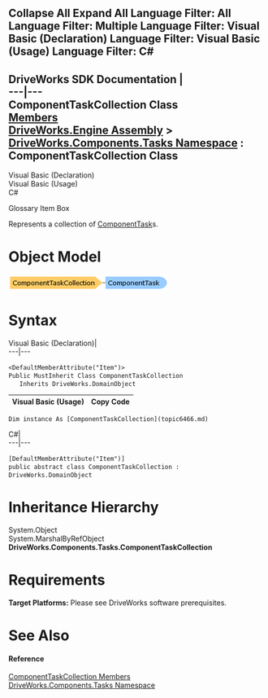 Collapse All Expand All Language Filter: All  Language Filter: Multiple  Language Filter: Visual Basic (Declaration) Language Filter: Visual Basic (Usage) Language Filter: C#  
---  
DriveWorks SDK Documentation  |   
---|---  
ComponentTaskCollection Class   
[Members](topic6467.md)   
[DriveWorks.Engine Assembly](topic2156.md) > [DriveWorks.Components.Tasks Namespace](topic6391.md) : ComponentTaskCollection Class  
---  
  
Visual Basic (Declaration)    
Visual Basic (Usage)    
C# 

Glossary Item Box

Represents a collection of [ComponentTask](topic6407.md)s. 

# Object Model

![](dotnetdiagramimages/image336.png)

# Syntax

Visual Basic (Declaration)|   
---|---  
      
    
    <DefaultMemberAttribute("Item")>
    Public MustInherit Class ComponentTaskCollection 
       Inherits DriveWorks.DomainObject  
  
Visual Basic (Usage)| Copy Code  
---|---  
      
    
    Dim instance As [ComponentTaskCollection](topic6466.md)  
  
C#|   
---|---  
      
    
    [DefaultMemberAttribute("Item")]
    public abstract class ComponentTaskCollection : DriveWorks.DomainObject   
  
# Inheritance Hierarchy

System.Object  
System.MarshalByRefObject  
**DriveWorks.Components.Tasks.ComponentTaskCollection**  


# Requirements

**Target Platforms:** Please see DriveWorks software prerequisites.

# See Also

#### Reference

[ComponentTaskCollection Members](topic6467.md)   
[DriveWorks.Components.Tasks Namespace](topic6391.md)


